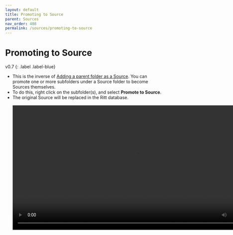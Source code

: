 ```yaml
---
layout: default
title: Promoting to Source
parent: Sources
nav_order: 408
permalink: /sources/promoting-to-source
---
```


# Promoting to Source
v0.7
{: .label .label-blue}

- This is the inverse of [Adding a parent folder as a Source](/sources/adding-a-parent-folder-as-a-source). You can promote one or more subfolders under a Source folder to become Sources themselves.
- To do this, right click on the subfolder(s), and select **Promote to Source**.
- The original Source will be replaced in the Ritt database.<br/><br/>
  <video autoplay loop width="800" controls>
    <source src="/img/MOV-Promote-to-Source.mov" type="video/mp4">
  </video>